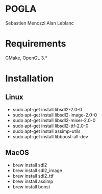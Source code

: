 # POGLA
Sebastien Menozzi
Alan Leblanc

# Requirements

CMake, OpenGL 3.*

# Installation

## Linux

- sudo apt-get install libsdl2-2.0-0
- sudo apt-get install libsdl2-image-2.0-0
- sudo apt-get install libsdl2-mixer-2.0-0
- sudo apt-get install libsdl2-ttf-2.0-0
- sudo apt-get install assimp-utils
- sudo apt-get install libboost-all-dev

## MacOS

- brew install sdl2
- brew install sdl2_image
- brew install sdl2_ttf
- brew install assimp
- brew install boost